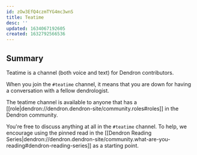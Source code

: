 ```yaml
---
id: zOw3EfQ4czmTYG4mc3wnS
title: Teatime
desc: ''
updated: 1634067192605
created: 1632792566536
---
```



## Summary

Teatime is a channel (both voice and text) for Dendron contributors.

When you join the `#teatime` channel, it means that you are down for having a conversation with a fellow dendrologist. 

The teatime channel is available to anyone that has a [[role|dendron://dendron.dendron-site/community.roles#roles]] in the Dendron community.

You're free to discuss anything at all in the `#teatime` channel. To help, we encourage using the pinned read in the [[Dendron Reading Series|dendron://dendron.dendron-site/community.what-are-you-reading#dendron-reading-series]] as a starting point.
